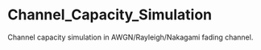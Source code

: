 # Channel_Capacity_Simulation
Channel capacity simulation in AWGN/Rayleigh/Nakagami fading channel.
